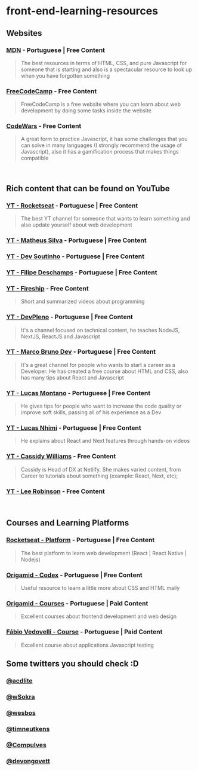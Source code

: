 # front-end-learning-resources

## Websites

### [MDN](https://developer.mozilla.org/en-US/docs/Web/Guide) - Portuguese | Free Content

> The best resources in terms of HTML, CSS, and pure Javascript for someone that is starting and also is a spectacular resource to look up when you have forgotten something

### [FreeCodeCamp](https://www.freecodecamp.org) - Free Content

> FreeCodeCamp is a free website where you can learn about web development by doing some tasks inside the website

### [CodeWars](https://www.codewars.com) - Free Content

> A great form to practice Javascript, it has some challenges that you can solve in many languages (I strongly recommend the usage of Javascript), also it has a gamification process that makes things compatible

<br />

## Rich content that can be found on YouTube

### [YT - Rocketseat](https://www.youtube.com/c/RocketSeat/videos) - Portuguese | Free Content

> The best YT channel for someone that wants to learn something and also update yourself about web development

### [YT - Matheus Silva](https://www.youtube.com/c/MateusSilvaDev/videos) - Portuguese | Free Content

### [YT - Dev Soutinho](https://www.youtube.com/c/DevSoutinho/videos) - Portuguese | Free Content

### [YT - Filipe Deschamps](https://www.youtube.com/c/FilipeDeschamps/videos) - Portuguese | Free Content

### [YT - Fireship](https://www.youtube.com/c/Fireship/videos) - Free Content

> Short and summarized videos about programming

### [YT - DevPleno](https://www.youtube.com/channel/UC07JWf9A0B1scApbS1Te7Ww) - Portuguese | Free Content

> It's a channel focused on technical content, he teaches NodeJS, NextJS, ReactJS and Javascript 

### [YT - Marco Bruno Dev](https://www.youtube.com/c/MarcoBrunoDev) - Portuguese | Free Content

> It's a great channel for people who wants to start a career as a Developer. He has created a free course about HTML and CSS, also has many tips about React and Javascript

### [YT - Lucas Montano](https://www.youtube.com/c/LucasMontano) - Portuguese | Free Content

> He gives tips for people who want to increase the code quality or improve soft skills, passing all of his experience as a Dev

### [YT - Lucas Nhimi](https://www.youtube.com/c/LucasNhimi) - Portuguese | Free Content

> He explains about React and Next features through hands-on videos

### [YT - Cassidy Williams](https://www.youtube.com/results?app=desktop&sp=mAEA&search_query=cassidy+williams) - Free Content

> Cassidy is Head of DX at Netlify. She makes varied content, from Career to tutorials about something (example: React, Next, etc);

### [YT - Lee Robinson](https://www.youtube.com/user/MaStaleee/videos) - Free Content

<br />

## Courses and Learning Platforms

### [Rocketseat - Platform](https://www.rocketseat.com.br/discover) - Portuguese | Free Content

> The best platform to learn web development (React | React Native | Nodejs)

### [Origamid - Codex](https://www.origamid.com/codex/) - Portuguese | Free Content

> Useful resource to learn a little more about CSS and HTML maily

### [Origamid - Courses](https://www.origamid.com/cursos/) - Portuguese | Paid Content

> Excellent courses about frontend development and web design

### [Fábio Vedovelli - Course](https://javascript.tv.br/) - Portuguese | Paid Content

> Excellent course about applications Javascript testing


## Some twitters you should check :D

### [@acdlite](https://twitter.com/acdlite)

### [@wSokra](https://twitter.com/wSokra)

### [@wesbos](https://twitter.com/wesbos)

### [@timneutkens](https://twitter.com/timneutkens)

### [@CompuIves](https://twitter.com/CompuIves)

### [@devongovett](https://twitter.com/devongovett)